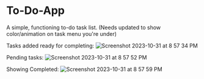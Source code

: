 # To-Do-App

A simple, functioning to-do task list. (Needs updated to show color/animation on task menu you're under)

Tasks added ready for completing:
![Screenshot 2023-10-31 at 8 57 34 PM](https://github.com/LucasW33/To-Do-App/assets/86488736/c761a93d-9b1e-45e1-b1d0-9a5e63257c32)

Pending tasks:
![Screenshot 2023-10-31 at 8 57 52 PM](https://github.com/LucasW33/To-Do-App/assets/86488736/03d4a21c-f646-4479-acea-58f287edcaf5)

Showing Completed:
![Screenshot 2023-10-31 at 8 57 59 PM](https://github.com/LucasW33/To-Do-App/assets/86488736/0412926e-b4cd-4645-b967-9b2ccdf6a34f)

